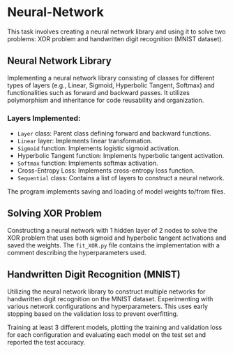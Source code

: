 # Neural-Network

This task involves creating a neural network library and using it to solve two problems: XOR problem and handwritten digit recognition (MNIST dataset).

## Neural Network Library

Implementing a neural network library consisting of classes for different types of layers (e.g., Linear, Sigmoid, Hyperbolic Tangent, Softmax) and functionalities such as forward and backward passes. It utilizes polymorphism and inheritance for code reusability and organization.

### Layers Implemented:
- `Layer` class: Parent class defining forward and backward functions.
- `Linear` layer: Implements linear transformation.
- `Sigmoid` function: Implements logistic sigmoid activation.
- Hyperbolic Tangent function: Implements hyperbolic tangent activation.
- `Softmax` function: Implements softmax activation.
- Cross-Entropy Loss: Implements cross-entropy loss function.
- `Sequential` class: Contains a list of layers to construct a neural network.

The program implements saving and loading of model weights to/from files.

## Solving XOR Problem

Constructing a neural network with 1 hidden layer of 2 nodes to solve the XOR problem that uses both sigmoid and hyperbolic tangent activations and saved the weights. The `fit_XOR.py` file contains the implementation with a comment describing the hyperparameters used.

## Handwritten Digit Recognition (MNIST)

Utilizing the neural network library to construct multiple networks for handwritten digit recognition on the MNIST dataset. Experimenting with various network configurations and hyperparameters. This uses early stopping based on the validation loss to prevent overfitting.

Training at least 3 different models, plotting the training and validation loss for each configuration and evaluating each model on the test set and reported the test accuracy.
